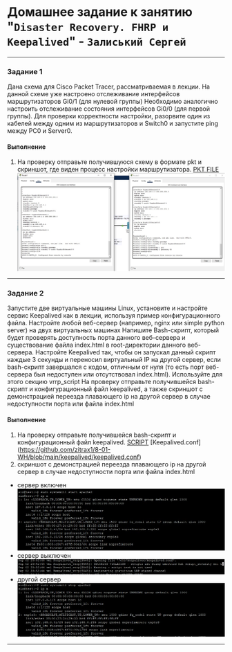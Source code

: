 # Домашнее задание к занятию "`Disaster Recovery. FHRP и Keepalived`" - `Залиський Сергей`
   

---

### Задание 1

Дана схема для Cisco Packet Tracer, рассматриваемая в лекции.
На данной схеме уже настроено отслеживание интерфейсов маршрутизаторов Gi0/1 (для нулевой группы)
Необходимо аналогично настроить отслеживание состояния интерфейсов Gi0/0 (для первой группы).
Для проверки корректности настройки, разорвите один из кабелей между одним из маршрутизаторов и Switch0 и запустите ping между PC0 и Server0.



#### Выполнение 
1. На проверку отправьте получившуюся схему в формате pkt и скриншот, где виден процесс настройки маршрутизатора.
[PKT FILE](https://github.com/zitrax1/8-01-WH/blob/main/pkt/hsrp_advanced.pkt)
![screenshot-1](https://github.com/zitrax1/8-01-WH/blob/main/img/cisco.jpg)
---

### Задание 2

Запустите две виртуальные машины Linux, установите и настройте сервис Keepalived как в лекции, используя пример конфигурационного файла.
Настройте любой веб-сервер (например, nginx или simple python server) на двух виртуальных машинах
Напишите Bash-скрипт, который будет проверять доступность порта данного веб-сервера и существование файла index.html в root-директории данного веб-сервера.
Настройте Keepalived так, чтобы он запускал данный скрипт каждые 3 секунды и переносил виртуальный IP на другой сервер, если bash-скрипт завершался с кодом, отличным от нуля (то есть порт веб-сервера был недоступен или отсутствовал index.html). Используйте для этого секцию vrrp_script
На проверку отправьте получившейся bash-скрипт и конфигурационный файл keepalived, а также скриншот с демонстрацией переезда плавающего ip на другой сервер в случае недоступности порта или файла index.html



#### Выполнение 
1. На проверку отправьте получившейся bash-скрипт и конфигурационный файл keepalived. 
[SCRIPT](https://github.com/zitrax1/8-01-WH/blob/main/keepalived/ping.sh)
[Keepalived.conf] (https://github.com/zitrax1/8-01-WH/blob/main/keepalived/keepalived.conf)
2. скриншот с демонстрацией переезда плавающего ip на другой сервер в случае недоступности порта или файла index.html
- сервер включен
![screenshot-1](https://github.com/zitrax1/8-01-WH/blob/main/img/on.jpg)
- сервер выключен
![screenshot-2](https://github.com/zitrax1/8-01-WH/blob/main/img/off.jpg)
- другой сервер
![screenshot-2](https://github.com/zitrax1/8-01-WH/blob/main/img/vm1.jpg)
---